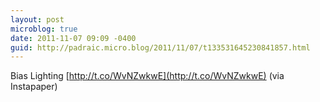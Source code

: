 ```yaml
---
layout: post
microblog: true
date: 2011-11-07 09:09 -0400
guid: http://padraic.micro.blog/2011/11/07/t133531645230841857.html
---
```

Bias Lighting [http://t.co/WvNZwkwE](http://t.co/WvNZwkwE) (via Instapaper)
